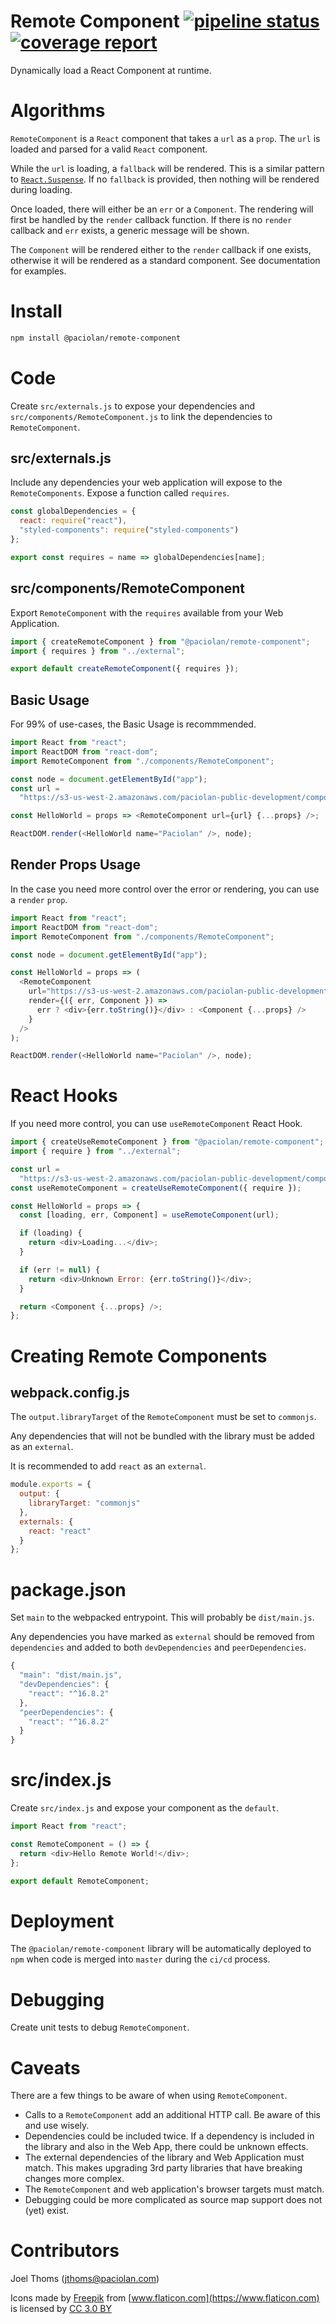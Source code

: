 # Remote Component [![pipeline status](https://gitlabdev.paciolan.info/development/library/javascript/remote-component/badges/master/pipeline.svg)](https://gitlabdev.paciolan.info/development/library/javascript/remote-component/commits/master) [![coverage report](https://gitlabdev.paciolan.info/development/library/javascript/remote-component/badges/master/coverage.svg)](https://gitlabdev.paciolan.info/development/library/javascript/remote-component/commits/master)

Dynamically load a React Component at runtime.

# Algorithms

`RemoteComponent` is a `React` component that takes a `url` as a `prop`. The `url` is loaded and parsed for a valid `React` component.

While the `url` is loading, a `fallback` will be rendered. This is a similar pattern to [`React.Suspense`](https://reactjs.org/blog/2018/10/23/react-v-16-6.html). If no `fallback` is provided, then nothing will be rendered during loading.

Once loaded, there will either be an `err` or a `Component`. The rendering will first be handled by the `render` callback function. If there is no `render` callback and `err` exists, a generic message will be shown.

The `Component` will be rendered either to the `render` callback if one exists, otherwise it will be rendered as a standard component. See documentation for examples.

# Install

```bash
npm install @paciolan/remote-component
```

# Code

Create `src/externals.js` to expose your dependencies and `src/components/RemoteComponent.js` to link the dependencies to `RemoteComponent`.

## src/externals.js

Include any dependencies your web application will expose to the `RemoteComponents`. Expose a function called `requires`.

```javascript
const globalDependencies = {
  react: require("react"),
  "styled-components": require("styled-components")
};

export const requires = name => globalDependencies[name];
```

## src/components/RemoteComponent

Export `RemoteComponent` with the `requires` available from your Web Application.

```javascript
import { createRemoteComponent } from "@paciolan/remote-component";
import { requires } from "../external";

export default createRemoteComponent({ requires });
```

## Basic Usage

For 99% of use-cases, the Basic Usage is recommmended.

```javascript
import React from "react";
import ReactDOM from "react-dom";
import RemoteComponent from "./components/RemoteComponent";

const node = document.getElementById("app");
const url =
  "https://s3-us-west-2.amazonaws.com/paciolan-public-development/components/hello-world.js";

const HelloWorld = props => <RemoteComponent url={url} {...props} />;

ReactDOM.render(<HelloWorld name="Paciolan" />, node);
```

## Render Props Usage

In the case you need more control over the error or rendering, you can use a `render` `prop`.

```javascript
import React from "react";
import ReactDOM from "react-dom";
import RemoteComponent from "./components/RemoteComponent";

const node = document.getElementById("app");

const HelloWorld = props => (
  <RemoteComponent
    url="https://s3-us-west-2.amazonaws.com/paciolan-public-development/components/hello-world.js"
    render={({ err, Component }) =>
      err ? <div>{err.toString()}</div> : <Component {...props} />
    }
  />
);

ReactDOM.render(<HelloWorld name="Paciolan" />, node);
```

# React Hooks

If you need more control, you can use `useRemoteComponent` React Hook.

```javascript
import { createUseRemoteComponent } from "@paciolan/remote-component";
import { require } from "../external";

const url =
  "https://s3-us-west-2.amazonaws.com/paciolan-public-development/components/hello-world.js";
const useRemoteComponent = createUseRemoteComponent({ require });

const HelloWorld = props => {
  const [loading, err, Component] = useRemoteComponent(url);

  if (loading) {
    return <div>Loading...</div>;
  }

  if (err != null) {
    return <div>Unknown Error: {err.toString()}</div>;
  }

  return <Component {...props} />;
};
```

# Creating Remote Components

## webpack.config.js

The `output.libraryTarget` of the `RemoteComponent` must be set to `commonjs`.

Any dependencies that will not be bundled with the library must be added as an `external`.

It is recommended to add `react` as an `external`.

```javascript
module.exports = {
  output: {
    libraryTarget: "commonjs"
  },
  externals: {
    react: "react"
  }
};
```

# package.json

Set `main` to the webpacked entrypoint. This will probably be `dist/main.js`.

Any dependencies you have marked as `external` should be removed from `dependencies` and added to both `devDependencies` and `peerDependencies`.

```javascript
{
  "main": "dist/main.js",
  "devDependencies": {
    "react": "^16.8.2"
  },
  "peerDependencies": {
    "react": "^16.8.2"
  }
}
```

# src/index.js

Create `src/index.js` and expose your component as the `default`.

```javascript
import React from "react";

const RemoteComponent = () => {
  return <div>Hello Remote World!</div>;
};

export default RemoteComponent;
```

# Deployment

The `@paciolan/remote-component` library will be automatically deployed to `npm` when code is merged into `master` during the `ci/cd` process.

# Debugging

Create unit tests to debug `RemoteComponent`.

# Caveats

There are a few things to be aware of when using `RemoteComponent`.

- Calls to a `RemoteComponent` add an additional HTTP call. Be aware of this and use wisely.
- Dependencies could be included twice. If a dependency is included in the library and also in the Web App, there could be unknown effects.
- The external dependencies of the library and Web Application must match. This makes upgrading 3rd party libraries that have breaking changes more complex.
- The `RemoteComponent` and web application's browser targets must match.
- Debugging could be more complicated as source map support does not (yet) exist.

# Contributors

Joel Thoms (jthoms@paciolan.com)

Icons made by [Freepik](https://www.freepik.com) from [www.flaticon.com](https://www.flaticon.com) is licensed by [CC 3.0 BY](http://creativecommons.org/licenses/by/3.0)
